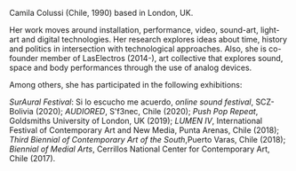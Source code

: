 Camila Colussi (Chile, 1990) based in London, UK. 

Her work moves around installation, performance, video, sound-art, light-art and digital technologies. Her research explores ideas about time, history and politics in intersection with technological approaches. Also, she is co-founder member of LasElectros (2014-), art collective that explores sound, space and body performances through the use of analog devices. 

Among others, she has participated in the following exhibitions: 

_SurAural Festival_: Si lo escucho me acuerdo,
_online sound festival_, SCZ-Bolivia (2020); 
_AUDIORED_, S\'f3nec, Chile (2020); 
_Push Pop Repeat_, Goldsmiths University of London, UK (2019); 
_LUMEN IV_, International Festival of Contemporary Art and New Media, Punta Arenas, Chile (2018); 
_Third Biennial of Contemporary Art of the South_,Puerto Varas, Chile (2018); 
_Biennial of Medial Arts_, Cerrillos National Center for Contemporary Art, Chile (2017). 

